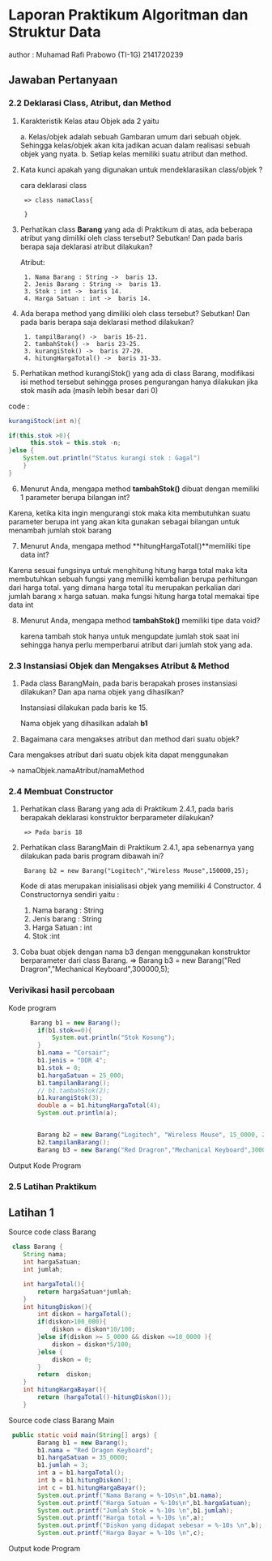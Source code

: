 # Laporan Praktikum Algoritman dan Struktur Data
author : Muhamad Rafi Prabowo (TI-1G) 2141720239
## Jawaban Pertanyaan

### 2.2 Deklarasi Class, Atribut, dan Method
1. Karakteristik Kelas atau Objek ada 2 yaitu

    a. Kelas/objek adalah sebuah Gambaran umum dari sebuah objek. Sehingga kelas/objek akan kita jadikan acuan dalam realisasi sebuah objek yang nyata.
    b. Setiap kelas memiliki suatu atribut dan method.

2. Kata kunci apakah yang digunakan untuk mendeklarasikan class/objek ?

    cara deklarasi class

        => class namaClass{

        }

3. Perhatikan class **Barang** yang ada di Praktikum di atas, ada beberapa atribut yang dimiliki oleh class tersebut? Sebutkan! Dan pada baris berapa saja deklarasi atribut dilakukan?
    
    Atribut:
        
        1. Nama Barang : String ->  baris 13.
        2. Jenis Barang : String ->  baris 13.
        3. Stok : int ->  baris 14.
        4. Harga Satuan : int ->  baris 14.
4. Ada berapa method yang dimiliki oleh class tersebut? Sebutkan! Dan pada baris berapa saja 
deklarasi method dilakukan?

        1. tampilBarang() ->  baris 16-21.
        2. tambahStok() ->  baris 23-25.
        3. kurangiStok() ->  baris 27-29.
        4. hitungHargaTotal() ->  baris 31-33.
5. Perhatikan method kurangiStok() yang ada di class Barang, modifikasi isi method tersebut 
sehingga proses pengurangan hanya dilakukan jika stok masih ada (masih lebih besar dari 0) 

code : 

```java
kurangiStock(int n){

if(this.stok >0){
      this.stok = this.stok -n; 
}else {
    System.out.println("Status kurangi stok : Gagal")
    }
}
```
6. Menurut Anda, mengapa method **tambahStok()** dibuat dengan memiliki 1 parameter berupa 
bilangan int?

Karena, ketika kita ingin mengurangi stok maka kita membutuhkan suatu parameter berupa int yang akan kita gunakan sebagai bilangan untuk menambah jumlah stok barang

7. Menurut Anda, mengapa method **hitungHargaTotal()**memiliki tipe data int?

Karena sesuai fungsinya untuk menghitung hitung harga total maka kita membutuhkan sebuah fungsi yang memiliki kembalian berupa perhitungan dari harga total. yang dimana harga total itu merupakan perkalian dari jumlah barang x harga satuan. maka fungsi hitung harga total memakai tipe data int

8. Menurut Anda, mengapa method **tambahStok()** memiliki tipe data void?

    karena tambah stok hanya untuk mengupdate jumlah stok saat ini sehingga hanya perlu memperbarui atribut dari jumlah stok yang ada.

### 2.3 Instansiasi Objek dan Mengakses Atribut & Method

1. Pada class BarangMain, pada baris berapakah proses instansiasi dilakukan? Dan apa nama objek 
yang dihasilkan?

    Instansiasi dilakukan pada baris ke 15.
    
    Nama objek yang dihasilkan adalah **b1**

2. Bagaimana cara mengakses atribut dan method dari suatu objek?

Cara mengakses atribut dari suatu objek kita dapat menggunakan 

-> namaObjek.namaAtribut/namaMethod

### 2.4 Membuat Constructor
1. Perhatikan class Barang yang ada di Praktikum 2.4.1, pada baris berapakah deklarasi 
konstruktor berparameter dilakukan?

        => Pada baris 18

2. Perhatikan class BarangMain di Praktikum 2.4.1, apa sebenarnya yang dilakukan pada baris 
program dibawah ini?

        Barang b2 = new Barang("Logitech","Wireless Mouse",150000,25);

    Kode di atas merupakan inisialisasi objek yang memiliki 4 Constructor. 4 Constructornya sendiri yaitu : 

    1. Nama barang  : String
    2. Jenis barang : String
    3. Harga Satuan : int
    4. Stok         :int


3. Coba buat objek dengan nama b3 dengan menggunakan konstruktor berparameter dari class 
Barang.
        => Barang b3 = new Barang("Red Dragron","Mechanical Keyboard",300000,5);

    
### Verivikasi hasil percobaan

 Kode program

```java
      Barang b1 = new Barang();
        if(b1.stok==0){
            System.out.println("Stok Kosong");
        }
        b1.nama = "Corsair";
        b1.jenis = "DDR 4";
        b1.stok = 0;
        b1.hargaSatuan = 25_000;
        b1.tampilanBarang();
        // b1.tambahStok(2);
        b1.kurangiStok(3);
        double a = b1.hitungHargaTotal(4);
        System.out.println(a);


        Barang b2 = new Barang("Logitech", "Wireless Mouse", 15_0000, 25 );
        b2.tampilanBarang();
        Barang b3 = new Barang("Red Dragron","Mechanical Keyboard",300000,5);
```

Output Kode Program




### 2.5 Latihan Praktikum

## Latihan 1

Source code class Barang

```java
 class Barang {
    String nama;
    int hargaSatuan;
    int jumlah;

    int hargaTotal(){
        return hargaSatuan*jumlah;
    }
    int hitungDiskon(){
        int diskon = hargaTotal();
        if(diskon>100_000){
            diskon = diskon*10/100;
        }else if(diskon >= 5_0000 && diskon <=10_0000 ){
            diskon = diskon*5/100;
        }else {
            diskon = 0;
        }
        return  diskon;
    }
    int hitungHargaBayar(){
        return (hargaTotal()-hitungDiskon());
    }
```

Source code class Barang Main
```java
 public static void main(String[] args) {
        Barang b1 = new Barang();
        b1.nama = "Red Dragon Keyboard";
        b1.hargaSatuan = 35_0000;
        b1.jumlah = 3;
        int a = b1.hargaTotal();
        int b = b1.hitungDiskon();
        int c = b1.hitungHargaBayar();
        System.out.printf("Nama Barang = %-10s\n",b1.nama);
        System.out.printf("Harga Satuan = %-10s\n",b1.hargaSatuan);
        System.out.printf("Jumlah Stok = %-10s \n",b1.jumlah);
        System.out.printf("Harga total = %-10s \n",a);
        System.out.printf("Diskon yang didapat sebesar = %-10s \n",b);
        System.out.printf("Harga Bayar = %-10s \n",c);
```

Output kode Program







